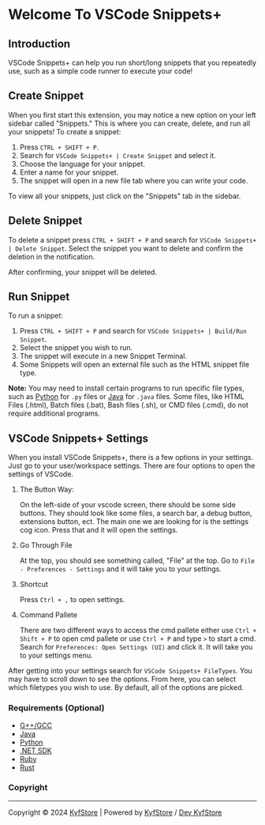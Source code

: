 # Welcome To VSCode Snippets+

## Introduction

VSCode Snippets+ can help you run short/long snippets that you repeatedly use, such as a simple code runner to execute your code!

## Create Snippet

When you first start this extension, you may notice a new option on your left sidebar called "Snippets." This is where you can create, delete, and run all your snippets! To create a snippet:

1. Press `CTRL + SHIFT + P`.
2. Search for `VSCode Snippets+ | Create Snippet` and select it.
3. Choose the language for your snippet.
4. Enter a name for your snippet.
5. The snippet will open in a new file tab where you can write your code. 

To view all your snippets, just click on the "Snippets" tab in the sidebar.

## Delete Snippet

To delete a snippet press `CTRL + SHIFT + P` and search for `VSCode Snippets+ | Delete Snippet`. Select the snippet you want to delete and confirm the deletion in the notification.

After confirming, your snippet will be deleted.

## Run Snippet

To run a snippet:

1. Press `CTRL + SHIFT + P` and search for `VSCode Snippets+ | Build/Run Snippet`.
2. Select the snippet you wish to run.
3. The snippet will execute in a new Snippet Terminal. 
4. Some Snippets will open an external file such as the HTML snippet file type.

**Note:** You may need to install certain programs to run specific file types, such as [Python](https://www.python.org/downloads/) for `.py` files or [Java](https://www.java.com/download/ie_manual.jsp) for `.java` files. Some files, like HTML Files (.html), Batch files (.bat), Bash files (.sh), or CMD files (.cmd), do not require additional programs.

## VSCode Snippets+ Settings

When you install VSCode Snippets+, there is a few options in your settings. Just go to your user/workspace settings. There are four options to open the settings of VSCode.

1. The Button Way:

    On the left-side of your vscode screen, there should be some side buttons. They should look like some files, a search bar, a debug button, extensions button, ect. The main one we are looking for is the settings cog icon. Press that and it will open the settings.

2. Go Through File

    At the top, you should see something called, "File" at the top. Go to `File - Preferences - Settings` and it will take you to your settings.

3. Shortcut

    Press `Ctrl + ,` to open settings.

4. Command Pallete

    There are two different ways to access the cmd pallete either use `Ctrl + Shift + P` to open cmd pallete or use `Ctrl + P` and type `>` to start a cmd. Search for `Preferences: Open Settings (UI)` and click it. It will take you to your settings menu.

After getting into your settings search for `VSCode Snippets+ FileTypes`. You may have to scroll down to see the options. From here, you can select which filetypes you wish to use. By default, all of the options are picked.

### Requirements (Optional)

- [G++/GCC](https://winlibs.com/#download-release)
- [Java](https://www.java.com/download/ie_manual.jsp)
- [Python](https://www.python.org/downloads/)
- [.NET SDK](https://dotnet.microsoft.com/en-us/download/visual-studio-sdks)
- [Ruby](https://www.ruby-lang.org/en/downloads/)
- [Rust](https://www.rust-lang.org/tools/install)

### Copyright

---

Copyright © 2024 [KyfStore](https://kyfstore.com) | Powered by [KyfStore](https://kyfstore.com) / [Dev KyfStore](https://developers.kyfstore.com)
